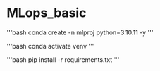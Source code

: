 # MLops_basic

'''bash
conda create -n mlproj python=3.10.11 -y
'''

'''bash
conda activate venv
'''

'''bash
pip install -r requirements.txt
'''